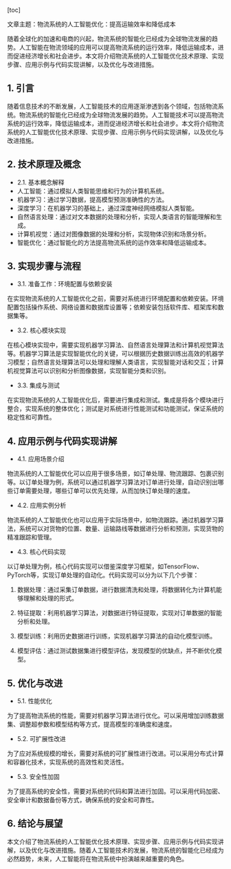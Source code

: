 
[toc]                    
                
                
文章主题：物流系统的人工智能优化：提高运输效率和降低成本

随着全球化的加速和电商的兴起，物流系统的智能化已经成为全球物流发展的趋势。人工智能在物流领域的应用可以提高物流系统的运行效率，降低运输成本，进而促进经济增长和社会进步。本文将介绍物流系统的人工智能优化技术原理、实现步骤、应用示例与代码实现讲解，以及优化与改进措施。

## 1. 引言

随着信息技术的不断发展，人工智能技术的应用逐渐渗透到各个领域，包括物流系统。物流系统的智能化已经成为全球物流发展的趋势。人工智能技术可以提高物流系统的运行效率，降低运输成本，进而促进经济增长和社会进步。本文将介绍物流系统的人工智能优化技术原理、实现步骤、应用示例与代码实现讲解，以及优化与改进措施。

## 2. 技术原理及概念

- 2.1. 基本概念解释
- 人工智能：通过模拟人类智能思维和行为的计算机系统。
- 机器学习：通过学习数据，提高模型预测准确性的方法。
- 深度学习：在机器学习的基础上，通过深度神经网络模拟人类智能。
- 自然语言处理：通过对文本数据的处理和分析，实现人类语言的智能理解和生成。
- 计算机视觉：通过对图像数据的处理和分析，实现物体识别和场景分析。
- 智能优化：通过智能化的方法提高物流系统的运作效率和降低运输成本。

## 3. 实现步骤与流程

- 3.1. 准备工作：环境配置与依赖安装

在实现物流系统的人工智能优化之前，需要对系统进行环境配置和依赖安装。环境配置包括操作系统、网络设置和数据库设置等；依赖安装包括软件库、框架库和数据集等。

- 3.2. 核心模块实现

在核心模块实现中，需要实现机器学习算法、自然语言处理算法和计算机视觉算法等。机器学习算法是实现智能优化的关键，可以根据历史数据训练出高效的机器学习模型；自然语言处理算法可以处理和理解人类语言，实现智能对话和交互；计算机视觉算法可以识别和分析图像数据，实现智能分类和识别。

- 3.3. 集成与测试

在实现物流系统的人工智能优化后，需要进行集成和测试。集成是将各个模块进行整合，实现系统的整体优化；测试是对系统进行性能测试和功能测试，保证系统的稳定性和可靠性。

## 4. 应用示例与代码实现讲解

- 4.1. 应用场景介绍

物流系统的人工智能优化可以应用于很多场景，如订单处理、物流跟踪、包裹识别等。以订单处理为例，系统可以通过机器学习算法对订单进行处理，自动识别出哪些订单需要处理，哪些订单可以优先处理，从而加快订单处理的速度。

- 4.2. 应用实例分析

物流系统的人工智能优化也可以应用于实际场景中，如物流跟踪。通过机器学习算法，系统可以对货物的位置、数量、运输路线等数据进行分析和预测，实现货物的精准跟踪和管理。

- 4.3. 核心代码实现

以订单处理为例，核心代码实现可以借鉴深度学习框架，如TensorFlow、PyTorch等，实现订单处理的自动化。代码实现可以分为以下几个步骤：

1. 数据处理：通过采集订单数据，进行数据清洗和处理，将数据转化为计算机能够理解和处理的形式。

2. 特征提取：利用机器学习算法，对数据进行特征提取，实现对订单数据的智能分析和处理。

3. 模型训练：利用历史数据进行训练，实现机器学习算法的自动化模型训练。

4. 模型评估：通过测试数据集进行模型评估，发现模型的优缺点，并不断优化模型。

## 5. 优化与改进

- 5.1. 性能优化

为了提高物流系统的性能，需要对机器学习算法进行优化。可以采用增加训练数据集、调整超参数和模型结构等方式，提高模型的准确度和速度。

- 5.2. 可扩展性改进

为了应对系统规模的增长，需要对系统的可扩展性进行改进。可以采用分布式计算和容器化技术，实现系统的高效性和灵活性。

- 5.3. 安全性加固

为了提高系统的安全性，需要对系统的代码和算法进行加固。可以采用代码加密、安全审计和数据备份等方式，确保系统的安全和可靠性。

## 6. 结论与展望

本文介绍了物流系统的人工智能优化技术原理、实现步骤、应用示例与代码实现讲解，以及优化与改进措施。随着人工智能技术的发展，物流系统的智能化已经成为必然趋势，未来，人工智能将在物流系统中扮演越来越重要的角色。

